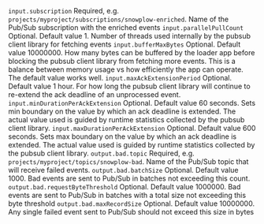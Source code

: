 <tr>
    <td><code>input.subscription</code></td>
    <td>Required, e.g. <code>projects/myproject/subscriptions/snowplow-enriched</code>. Name of the Pub/Sub subscription with the enriched events</td>
</tr>
<tr>
    <td><code>input.parallelPullCount</code></td>
    <td>Optional. Default value 1. Number of threads used internally by the pubsub client library for fetching events</td>
</tr>
<tr>
    <td><code>input.bufferMaxBytes</code></td>
    <td>Optional. Default value 10000000. How many bytes can be buffered by the loader app before blocking the pubsub client library from fetching more events. This is a balance between memory usage vs how efficiently the app can operate.  The default value works well.</td>
</tr>
<tr>
    <td><code>input.maxAckExtensionPeriod</code></td>
    <td>Optional. Default value 1 hour. For how long the pubsub client library will continue to re-extend the ack deadline of an unprocessed event.</td>
</tr>
<tr>
    <td><code>input.minDurationPerAckExtension</code></td>
    <td>Optional. Default value 60 seconds. Sets min boundary on the value by which an ack deadline is extended. The actual value used is guided by runtime statistics collected by the pubsub client library.</td>
</tr>
<tr>
    <td><code>input.maxDurationPerAckExtension</code></td>
    <td>Optional. Default value 600 seconds. Sets max boundary on the value by which an ack deadline is extended. The actual value used is guided by runtime statistics collected by the pubsub client library.</td>
</tr>
<tr>
    <td><code>output.bad.topic</code></td>
    <td>Required, e.g. <code>projects/myproject/topics/snowplow-bad</code>. Name of the Pub/Sub topic that will receive failed events.</td>
</tr>
<tr>
    <td><code>output.bad.batchSize</code></td>
    <td>Optional.  Default value 1000.  Bad events are sent to Pub/Sub in batches not exceeding this count.</td>
</tr>
<tr>
    <td><code>output.bad.requestByteThreshold</code></td>
    <td>Optional.  Default value 1000000.  Bad events are sent to Pub/Sub in batches with a total size not exceeding this byte threshold</td>
</tr>
<tr>
    <td><code>output.bad.maxRecordSize</code></td>
    <td>Optional.  Default value 10000000.  Any single failed event sent to Pub/Sub should not exceed this size in bytes</td>
</tr>
